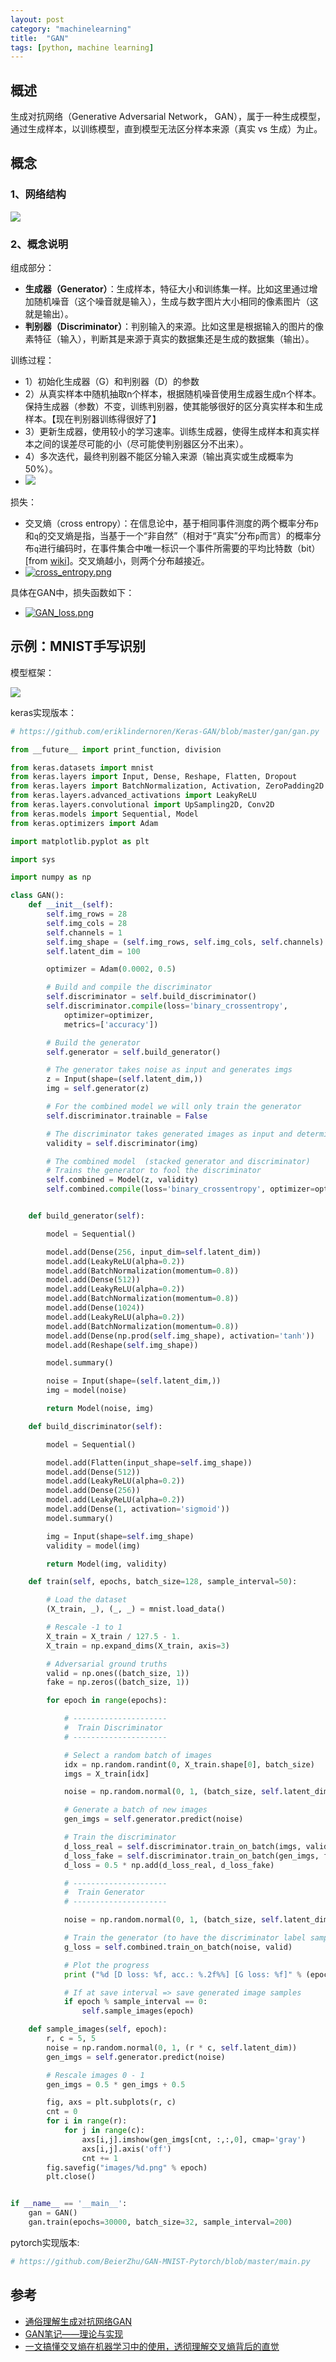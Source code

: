 ```yaml
---
layout: post
category: "machinelearning"
title:  "GAN"
tags: [python, machine learning]
---
```


## 概述

生成对抗网络（Generative Adversarial Network， GAN），属于一种生成模型，通过生成样本，以训练模型，直到模型无法区分样本来源（真实 vs 生成）为止。

## 概念

### 1、网络结构

![](https://pic4.zhimg.com/v2-5ca6a701d92341b8357830cc176fb8a3_1200x500.jpg)

### 2、概念说明

组成部分：

  - **生成器（Generator）**：生成样本，特征大小和训练集一样。比如这里通过增加随机噪音（这个噪音就是输入），生成与数字图片大小相同的像素图片（这就是输出）。
  - **判别器（Discriminator）**：判别输入的来源。比如这里是根据输入的图片的像素特征（输入），判断其是来源于真实的数据集还是生成的数据集（输出）。
  
训练过程：

  - 1）初始化生成器（G）和判别器（D）的参数
  - 2）从真实样本中随机抽取n个样本，根据随机噪音使用生成器生成n个样本。保持生成器（参数）不变，训练判别器，使其能够很好的区分真实样本和生成样本。【现在判别器训练得很好了】
  - 3）更新生成器，使用较小的学习速率。训练生成器，使得生成样本和真实样本之间的误差尽可能的小（尽可能使判别器区分不出来）。
  - 4）多次迭代，最终判别器不能区分输入来源（输出真实或生成概率为50%）。
  - ![](http://static.zybuluo.com/fangyang970206/mj4i029dj7x8miuv83pl8j6l/25.jpg)

损失：

  - 交叉熵（cross entropy）：在信息论中，基于相同事件测度的两个概率分布`p`和`q`的交叉熵是指，当基于一个“非自然”（相对于“真实”分布`p`而言）的概率分布`q`进行编码时，在事件集合中唯一标识一个事件所需要的平均比特数（bit）[from [wiki](https://zh.wikipedia.org/wiki/%E4%BA%A4%E5%8F%89%E7%86%B5)]。交叉熵越小，则两个分布越接近。
  - [![cross_entropy.png](https://i.loli.net/2019/05/16/5cdcd20b9068b64379.png)](https://i.loli.net/2019/05/16/5cdcd20b9068b64379.png)

具体在GAN中，损失函数如下：

  - [![GAN_loss.png](https://i.loli.net/2019/05/16/5cdcd73a204c291144.png)](https://i.loli.net/2019/05/16/5cdcd73a204c291144.png)

## 示例：MNIST手写识别

模型框架：

![](https://cdn-images-1.medium.com/max/800/1*Sqhji7Zz4IK2HDgCOabhXQ.png)

keras实现版本：

```python
# https://github.com/eriklindernoren/Keras-GAN/blob/master/gan/gan.py

from __future__ import print_function, division

from keras.datasets import mnist
from keras.layers import Input, Dense, Reshape, Flatten, Dropout
from keras.layers import BatchNormalization, Activation, ZeroPadding2D
from keras.layers.advanced_activations import LeakyReLU
from keras.layers.convolutional import UpSampling2D, Conv2D
from keras.models import Sequential, Model
from keras.optimizers import Adam

import matplotlib.pyplot as plt

import sys

import numpy as np

class GAN():
    def __init__(self):
        self.img_rows = 28
        self.img_cols = 28
        self.channels = 1
        self.img_shape = (self.img_rows, self.img_cols, self.channels)
        self.latent_dim = 100

        optimizer = Adam(0.0002, 0.5)

        # Build and compile the discriminator
        self.discriminator = self.build_discriminator()
        self.discriminator.compile(loss='binary_crossentropy',
            optimizer=optimizer,
            metrics=['accuracy'])

        # Build the generator
        self.generator = self.build_generator()

        # The generator takes noise as input and generates imgs
        z = Input(shape=(self.latent_dim,))
        img = self.generator(z)

        # For the combined model we will only train the generator
        self.discriminator.trainable = False

        # The discriminator takes generated images as input and determines validity
        validity = self.discriminator(img)

        # The combined model  (stacked generator and discriminator)
        # Trains the generator to fool the discriminator
        self.combined = Model(z, validity)
        self.combined.compile(loss='binary_crossentropy', optimizer=optimizer)


    def build_generator(self):

        model = Sequential()

        model.add(Dense(256, input_dim=self.latent_dim))
        model.add(LeakyReLU(alpha=0.2))
        model.add(BatchNormalization(momentum=0.8))
        model.add(Dense(512))
        model.add(LeakyReLU(alpha=0.2))
        model.add(BatchNormalization(momentum=0.8))
        model.add(Dense(1024))
        model.add(LeakyReLU(alpha=0.2))
        model.add(BatchNormalization(momentum=0.8))
        model.add(Dense(np.prod(self.img_shape), activation='tanh'))
        model.add(Reshape(self.img_shape))

        model.summary()

        noise = Input(shape=(self.latent_dim,))
        img = model(noise)

        return Model(noise, img)

    def build_discriminator(self):

        model = Sequential()

        model.add(Flatten(input_shape=self.img_shape))
        model.add(Dense(512))
        model.add(LeakyReLU(alpha=0.2))
        model.add(Dense(256))
        model.add(LeakyReLU(alpha=0.2))
        model.add(Dense(1, activation='sigmoid'))
        model.summary()

        img = Input(shape=self.img_shape)
        validity = model(img)

        return Model(img, validity)

    def train(self, epochs, batch_size=128, sample_interval=50):

        # Load the dataset
        (X_train, _), (_, _) = mnist.load_data()

        # Rescale -1 to 1
        X_train = X_train / 127.5 - 1.
        X_train = np.expand_dims(X_train, axis=3)

        # Adversarial ground truths
        valid = np.ones((batch_size, 1))
        fake = np.zeros((batch_size, 1))

        for epoch in range(epochs):

            # ---------------------
            #  Train Discriminator
            # ---------------------

            # Select a random batch of images
            idx = np.random.randint(0, X_train.shape[0], batch_size)
            imgs = X_train[idx]

            noise = np.random.normal(0, 1, (batch_size, self.latent_dim))

            # Generate a batch of new images
            gen_imgs = self.generator.predict(noise)

            # Train the discriminator
            d_loss_real = self.discriminator.train_on_batch(imgs, valid)
            d_loss_fake = self.discriminator.train_on_batch(gen_imgs, fake)
            d_loss = 0.5 * np.add(d_loss_real, d_loss_fake)

            # ---------------------
            #  Train Generator
            # ---------------------

            noise = np.random.normal(0, 1, (batch_size, self.latent_dim))

            # Train the generator (to have the discriminator label samples as valid)
            g_loss = self.combined.train_on_batch(noise, valid)

            # Plot the progress
            print ("%d [D loss: %f, acc.: %.2f%%] [G loss: %f]" % (epoch, d_loss[0], 100*d_loss[1], g_loss))

            # If at save interval => save generated image samples
            if epoch % sample_interval == 0:
                self.sample_images(epoch)

    def sample_images(self, epoch):
        r, c = 5, 5
        noise = np.random.normal(0, 1, (r * c, self.latent_dim))
        gen_imgs = self.generator.predict(noise)

        # Rescale images 0 - 1
        gen_imgs = 0.5 * gen_imgs + 0.5

        fig, axs = plt.subplots(r, c)
        cnt = 0
        for i in range(r):
            for j in range(c):
                axs[i,j].imshow(gen_imgs[cnt, :,:,0], cmap='gray')
                axs[i,j].axis('off')
                cnt += 1
        fig.savefig("images/%d.png" % epoch)
        plt.close()


if __name__ == '__main__':
    gan = GAN()
    gan.train(epochs=30000, batch_size=32, sample_interval=200)
```

pytorch实现版本:

```python
# https://github.com/BeierZhu/GAN-MNIST-Pytorch/blob/master/main.py
```

## 参考

* [通俗理解生成对抗网络GAN](https://zhuanlan.zhihu.com/p/33752313)
* [GAN笔记——理论与实现](https://www.cnblogs.com/fydeblog/p/9439024.html)
* [一文搞懂交叉熵在机器学习中的使用，透彻理解交叉熵背后的直觉](https://blog.csdn.net/tsyccnh/article/details/79163834)





